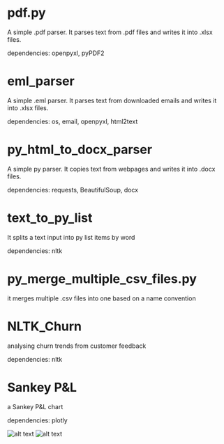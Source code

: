 # pdf.py
A simple .pdf parser. It parses text from .pdf files and writes it into .xlsx files.

dependencies: openpyxl, pyPDF2


# eml_parser
A simple .eml parser. It parses text from downloaded emails and writes it into .xlsx files.

dependencies: os, email, openpyxl, html2text


# py_html_to_docx_parser
A simple py parser. It copies text from webpages and writes it into .docx files.

dependencies: requests, BeautifulSoup, docx


# text_to_py_list
It splits a text input into py list items by word

dependencies: nltk


# py_merge_multiple_csv_files.py
it merges multiple .csv files into one based on a name convention

# NLTK_Churn
analysing churn trends from customer feedback

dependencies: nltk

# Sankey P&L
a Sankey P&L chart

dependencies: plotly

![alt text](https://github.com/vslgrf86/py_everyday_toolkit/blob/main/plot.png?raw=true)
![alt text](https://github.com/vslgrf86/py_everyday_toolkit/blob/main/plot2.png?raw=true)
